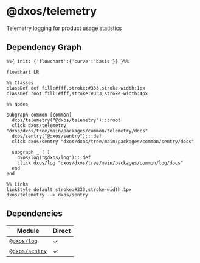 # @dxos/telemetry

Telemetry logging for product usage statistics

## Dependency Graph

```mermaid
%%{ init: {'flowchart':{'curve':'basis'}} }%%

flowchart LR

%% Classes
classDef def fill:#fff,stroke:#333,stroke-width:1px
classDef root fill:#fff,stroke:#333,stroke-width:4px

%% Nodes

subgraph common [common]
  dxos/telemetry("@dxos/telemetry"):::root
  click dxos/telemetry "dxos/dxos/tree/main/packages/common/telemetry/docs"
  dxos/sentry("@dxos/sentry"):::def
  click dxos/sentry "dxos/dxos/tree/main/packages/common/sentry/docs"

  subgraph _ [ ]
    dxos/log("@dxos/log"):::def
    click dxos/log "dxos/dxos/tree/main/packages/common/log/docs"
  end
end

%% Links
linkStyle default stroke:#333,stroke-width:1px
dxos/telemetry --> dxos/sentry
```

## Dependencies

| Module | Direct |
|---|---|
| [`@dxos/log`](../../log/docs/README.md) | &check; |
| [`@dxos/sentry`](../../sentry/docs/README.md) | &check; |
